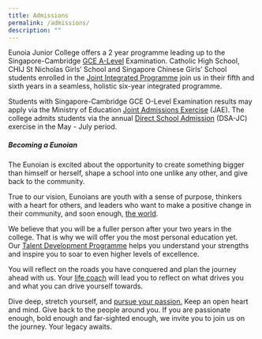 ```yaml
---
title: Admissions
permalink: /admissions/
description: ""
---
```


Eunoia Junior College offers a 2 year programme leading up to the Singapore-Cambridge [GCE A-Level](/subject-combinations/) Examination. Catholic High School, CHIJ St Nicholas Girls’ School and Singapore Chinese Girls’ School students enrolled in the [Joint Integrated Programme](/admissions/jip/) join us in their fifth and sixth years in a seamless, holistic six-year integrated programme.

Students with Singapore-Cambridge GCE O-Level Examination results may apply via the Ministry of Education [Joint Admissions Exercise](/admissions/jae/) (JAE). The college admits students via the annual [Direct School Admission](/admissions/dsa/) (DSA-JC) exercise in the May - July period.

##### **Becoming a Eunoian**

The Eunoian is excited about the opportunity to create something bigger than himself or herself, shape a school into one unlike any other, and give back to the community. 

True to our vision, Eunoians are youth with a sense of purpose, thinkers with a heart for others, and leaders who want to make a positive change in their community, and soon enough, [the world](/flagship-programmes/wrp/).

We believe that you will be a fuller person after your two years in the college. That is why we will offer you the most personal education yet. Our [Talent Development Programme](/flagship-programmes/tsp/) helps you understand your strengths and inspire you to soar to even higher levels of excellence. 

You will reflect on the roads you have conquered and plan the journey ahead with us. Your [life coach](/flagship-programmes/lcp/) will lead you to reflect on what drives you and what you can drive yourself towards.

Dive deep, stretch yourself, and [pursue your passion.](/flagship-programmes/pp/) Keep an open heart and mind. Give back to the people around you. If you are passionate enough, bold enough and far-sighted enough, we invite you to join us on the journey. Your legacy awaits.
